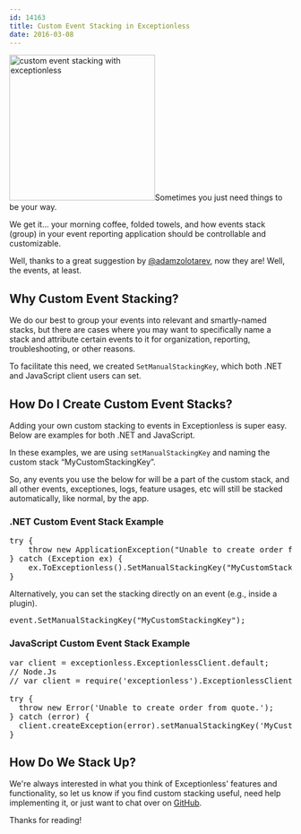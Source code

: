 ```yaml
---
id: 14163
title: Custom Event Stacking in Exceptionless
date: 2016-03-08
---
```

<img loading="lazy" class="alignright size-full wp-image-14180" src="/assets/custom-event-stacking-graphicl.png" alt="custom event stacking with exceptionless" width="260" height="260" data-id="14180" srcset="/assets/custom-event-stacking-graphicl.png 260w, /assets/custom-event-stacking-graphicl-150x150.png 150w" sizes="(max-width: 260px) 100vw, 260px" />Sometimes you just need things to be your way.

We get it&#8230; your morning coffee, folded towels, and how events stack (group) in your event reporting application should be controllable and customizable.

Well, thanks to a great suggestion by <a href="https://github.com/adamzolotarev" target="_blank">@adamzolotarev</a>, now they are! Well, the events, at least.<!--more-->

## Why Custom Event Stacking?

We do our best to group your events into relevant and smartly-named stacks, but there are cases where you may want to specifically name a stack and attribute certain events to it for organization, reporting, troubleshooting, or other reasons.

To facilitate this need, we created `SetManualStackingKey`, which both .NET and JavaScript client users can set.

## How Do I Create Custom Event Stacks?

Adding your own custom stacking to events in Exceptionless is super easy. Below are examples for both .NET and JavaScript.

In these examples, we are using `setManualStackingKey` and naming the custom stack &#8220;MyCustomStackingKey&#8221;.

So, any events you use the below for will be a part of the custom stack, and all other events, exceptiones, logs, feature usages, etc will still be stacked automatically, like normal, by the app.

### .NET Custom Event Stack Example

<pre class="brush: csharp; title: ; notranslate" title="">try {
    throw new ApplicationException("Unable to create order from quote.");
} catch (Exception ex) {
    ex.ToExceptionless().SetManualStackingKey("MyCustomStackingKey").Submit();
}
</pre>

Alternatively, you can set the stacking directly on an event (e.g., inside a plugin).

<pre class="brush: csharp; title: ; notranslate" title="">event.SetManualStackingKey("MyCustomStackingKey");</pre>

### JavaScript Custom Event Stack Example

<pre class="brush: jscript; title: ; notranslate" title="">var client = exceptionless.ExceptionlessClient.default;
// Node.Js
// var client = require('exceptionless').ExceptionlessClient.default;

try {
  throw new Error('Unable to create order from quote.');
} catch (error) {
  client.createException(error).setManualStackingKey('MyCustomStackingKey').submit();
}</pre>

## How Do We Stack Up?

We're always interested in what you think of Exceptionless' features and functionality, so let us know if you find custom stacking useful, need help implementing it, or just want to chat over on <a href="https://github.com/exceptionless" target="_blank">GitHub</a>.

Thanks for reading!
